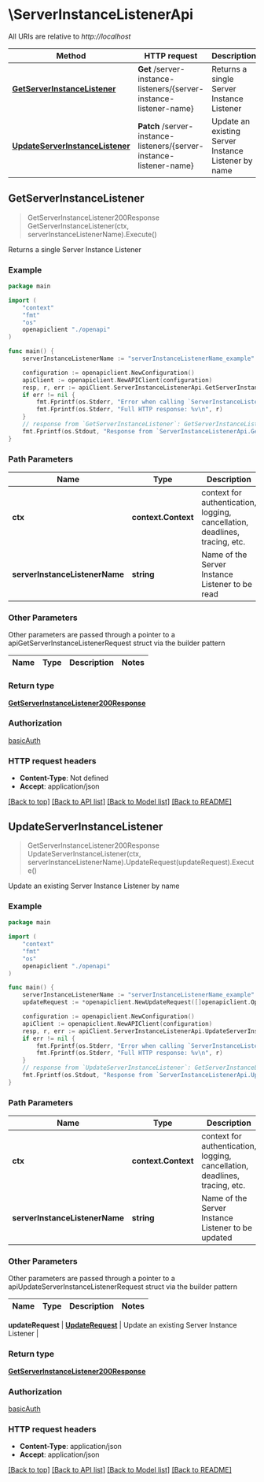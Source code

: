 # \ServerInstanceListenerApi

All URIs are relative to *http://localhost*

Method | HTTP request | Description
------------- | ------------- | -------------
[**GetServerInstanceListener**](ServerInstanceListenerApi.md#GetServerInstanceListener) | **Get** /server-instance-listeners/{server-instance-listener-name} | Returns a single Server Instance Listener
[**UpdateServerInstanceListener**](ServerInstanceListenerApi.md#UpdateServerInstanceListener) | **Patch** /server-instance-listeners/{server-instance-listener-name} | Update an existing Server Instance Listener by name



## GetServerInstanceListener

> GetServerInstanceListener200Response GetServerInstanceListener(ctx, serverInstanceListenerName).Execute()

Returns a single Server Instance Listener

### Example

```go
package main

import (
    "context"
    "fmt"
    "os"
    openapiclient "./openapi"
)

func main() {
    serverInstanceListenerName := "serverInstanceListenerName_example" // string | Name of the Server Instance Listener to be read

    configuration := openapiclient.NewConfiguration()
    apiClient := openapiclient.NewAPIClient(configuration)
    resp, r, err := apiClient.ServerInstanceListenerApi.GetServerInstanceListener(context.Background(), serverInstanceListenerName).Execute()
    if err != nil {
        fmt.Fprintf(os.Stderr, "Error when calling `ServerInstanceListenerApi.GetServerInstanceListener``: %v\n", err)
        fmt.Fprintf(os.Stderr, "Full HTTP response: %v\n", r)
    }
    // response from `GetServerInstanceListener`: GetServerInstanceListener200Response
    fmt.Fprintf(os.Stdout, "Response from `ServerInstanceListenerApi.GetServerInstanceListener`: %v\n", resp)
}
```

### Path Parameters


Name | Type | Description  | Notes
------------- | ------------- | ------------- | -------------
**ctx** | **context.Context** | context for authentication, logging, cancellation, deadlines, tracing, etc.
**serverInstanceListenerName** | **string** | Name of the Server Instance Listener to be read | 

### Other Parameters

Other parameters are passed through a pointer to a apiGetServerInstanceListenerRequest struct via the builder pattern


Name | Type | Description  | Notes
------------- | ------------- | ------------- | -------------


### Return type

[**GetServerInstanceListener200Response**](GetServerInstanceListener200Response.md)

### Authorization

[basicAuth](../README.md#basicAuth)

### HTTP request headers

- **Content-Type**: Not defined
- **Accept**: application/json

[[Back to top]](#) [[Back to API list]](../README.md#documentation-for-api-endpoints)
[[Back to Model list]](../README.md#documentation-for-models)
[[Back to README]](../README.md)


## UpdateServerInstanceListener

> GetServerInstanceListener200Response UpdateServerInstanceListener(ctx, serverInstanceListenerName).UpdateRequest(updateRequest).Execute()

Update an existing Server Instance Listener by name

### Example

```go
package main

import (
    "context"
    "fmt"
    "os"
    openapiclient "./openapi"
)

func main() {
    serverInstanceListenerName := "serverInstanceListenerName_example" // string | Name of the Server Instance Listener to be updated
    updateRequest := *openapiclient.NewUpdateRequest([]openapiclient.Operation{*openapiclient.NewOperation(openapiclient.EnumOperation("add"), "Path_example")}) // UpdateRequest | Update an existing Server Instance Listener

    configuration := openapiclient.NewConfiguration()
    apiClient := openapiclient.NewAPIClient(configuration)
    resp, r, err := apiClient.ServerInstanceListenerApi.UpdateServerInstanceListener(context.Background(), serverInstanceListenerName).UpdateRequest(updateRequest).Execute()
    if err != nil {
        fmt.Fprintf(os.Stderr, "Error when calling `ServerInstanceListenerApi.UpdateServerInstanceListener``: %v\n", err)
        fmt.Fprintf(os.Stderr, "Full HTTP response: %v\n", r)
    }
    // response from `UpdateServerInstanceListener`: GetServerInstanceListener200Response
    fmt.Fprintf(os.Stdout, "Response from `ServerInstanceListenerApi.UpdateServerInstanceListener`: %v\n", resp)
}
```

### Path Parameters


Name | Type | Description  | Notes
------------- | ------------- | ------------- | -------------
**ctx** | **context.Context** | context for authentication, logging, cancellation, deadlines, tracing, etc.
**serverInstanceListenerName** | **string** | Name of the Server Instance Listener to be updated | 

### Other Parameters

Other parameters are passed through a pointer to a apiUpdateServerInstanceListenerRequest struct via the builder pattern


Name | Type | Description  | Notes
------------- | ------------- | ------------- | -------------

 **updateRequest** | [**UpdateRequest**](UpdateRequest.md) | Update an existing Server Instance Listener | 

### Return type

[**GetServerInstanceListener200Response**](GetServerInstanceListener200Response.md)

### Authorization

[basicAuth](../README.md#basicAuth)

### HTTP request headers

- **Content-Type**: application/json
- **Accept**: application/json

[[Back to top]](#) [[Back to API list]](../README.md#documentation-for-api-endpoints)
[[Back to Model list]](../README.md#documentation-for-models)
[[Back to README]](../README.md)

